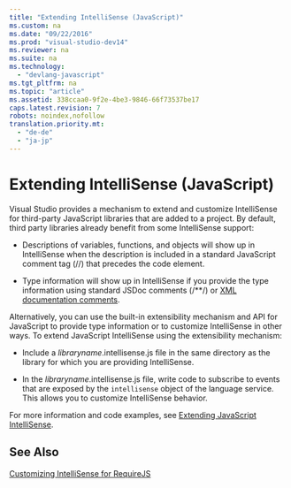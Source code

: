 ```yaml
---
title: "Extending IntelliSense (JavaScript)"
ms.custom: na
ms.date: "09/22/2016"
ms.prod: "visual-studio-dev14"
ms.reviewer: na
ms.suite: na
ms.technology: 
  - "devlang-javascript"
ms.tgt_pltfrm: na
ms.topic: "article"
ms.assetid: 338ccaa0-9f2e-4be3-9846-66f73537be17
caps.latest.revision: 7
robots: noindex,nofollow
translation.priority.mt: 
  - "de-de"
  - "ja-jp"
---
```

# Extending IntelliSense (JavaScript)
Visual Studio provides a mechanism to extend and customize IntelliSense for third-party JavaScript libraries that are added to a project. By default, third party libraries already benefit from some IntelliSense support:  
  
-   Descriptions of variables, functions, and objects will show up in IntelliSense when the description is included in a standard JavaScript comment tag (//) that precedes the code element.  
  
-   Type information will show up in IntelliSense if you provide the type information using standard JSDoc comments (/**/) or [XML documentation comments](../vs140/xml-documentation-comments--javascript-.md).  
  
 Alternatively, you can use the built-in extensibility mechanism and API for JavaScript to provide type information or to customize IntelliSense in other ways. To extend JavaScript IntelliSense using the extensibility mechanism:  
  
-   Include a *libraryname*.intellisense.js file in the same directory as the library for which you are providing IntelliSense.  
  
-   In the *libraryname*.intellisense.js file, write code to subscribe to events that are exposed by the `intellisense` object of the language service. This allows you to customize IntelliSense behavior.  
  
 For more information and code examples, see [Extending JavaScript IntelliSense](../vs140/extending-javascript-intellisense.md).  
  
## See Also  
 [Customizing IntelliSense for RequireJS](../vs140/customizing-intellisense-for-requirejs.md)